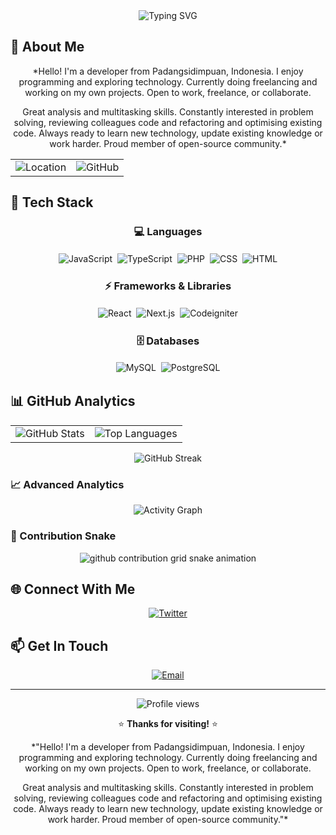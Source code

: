 <div align="center">

<img src="https://readme-typing-svg.herokuapp.com?font=Fira+Code&size=32&duration=2800&pause=2000&color=0066cc&center=true&vCenter=true&width=600&lines=Hi!+I'm+Arie+Dalimunthe;Welcome+to+my+GitHub+profile!+🚀" alt="Typing SVG" />

</div>

## 🌟 About Me

<div align="center">

*Hello! I'm a developer from Padangsidimpuan, Indonesia. I enjoy programming and exploring technology. Currently doing freelancing and working on my own projects. Open to work, freelance, or collaborate.

Great analysis and multitasking skills. Constantly interested in problem solving, reviewing colleagues code and refactoring and optimising existing code. Always ready to learn new technology, update existing knowledge or work harder. Proud member of open-source community.*

<table>
<tr>
<td><img src="https://img.shields.io/badge/📍%20Location-Padangsidimpuan%2C%20Indonesia-0066cc" alt="Location" /></td>
<td><img src="https://img.shields.io/badge/💼%20GitHub-ariedalimunthe-b3d9ff" alt="GitHub" /></td>
</tr>
</table>

</div>

## 🚀 Tech Stack

<div align="center">

### 💻 Languages
<p>
<img src="https://img.shields.io/badge/JavaScript-0066cc" alt="JavaScript" style="margin: 2px;" />
<img src="https://img.shields.io/badge/TypeScript-0066cc" alt="TypeScript" style="margin: 2px;" />
<img src="https://img.shields.io/badge/PHP-0066cc" alt="PHP" style="margin: 2px;" />
<img src="https://img.shields.io/badge/CSS-0066cc" alt="CSS" style="margin: 2px;" />
<img src="https://img.shields.io/badge/HTML-0066cc" alt="HTML" style="margin: 2px;" />
</p>

### ⚡ Frameworks & Libraries
<p>
<img src="https://img.shields.io/badge/React-4da6ff" alt="React" style="margin: 2px;" />
<img src="https://img.shields.io/badge/Next.js-4da6ff" alt="Next.js" style="margin: 2px;" />
<img src="https://img.shields.io/badge/Codeigniter-4da6ff" alt="Codeigniter" style="margin: 2px;" />
</p>

### 🗄️ Databases
<p>
<img src="https://img.shields.io/badge/MySQL-b3d9ff" alt="MySQL" style="margin: 2px;" />
<img src="https://img.shields.io/badge/PostgreSQL-b3d9ff" alt="PostgreSQL" style="margin: 2px;" />
</p>

</div>

## 📊 GitHub Analytics

<div align="center">

<table>
<tr>
<td>

<img src="https://github-readme-stats.vercel.app/api?username=ariedalimunthe&show_icons=true&theme=dark&hide_border=true&count_private=true&include_all_commits=true&title_color=0066cc&icon_color=4da6ff&text_color=ffffff&bg_color=0d1117" alt="GitHub Stats" />

</td>
<td>

<img src="https://github-readme-stats.vercel.app/api/top-langs/?username=ariedalimunthe&theme=dark&hide_border=true&layout=compact&title_color=0066cc&text_color=ffffff&bg_color=0d1117" alt="Top Languages" />

</td>
</tr>
</table>

<img src="https://github-readme-streak-stats.herokuapp.com/?user=ariedalimunthe&theme=dark&hide_border=true&stroke=0066cc&ring=4da6ff&fire=b3d9ff&currStreakLabel=0066cc" alt="GitHub Streak" />

</div>

### 📈 Advanced Analytics

<div align="center">

<img src="https://github-readme-activity-graph.vercel.app/graph?username=ariedalimunthe&theme=github-compact&hide_border=true&bg_color=0d1117&color=0066cc&line=4da6ff&point=b3d9ff" alt="Activity Graph" />

</div>

### 🐍 Contribution Snake

<div align="center">

<picture>
  <source media="(prefers-color-scheme: dark)" srcset="https://raw.githubusercontent.com/ariedalimunthe/ariedalimunthe/output/github-contribution-grid-snake-dark.svg">
  <source media="(prefers-color-scheme: light)" srcset="https://raw.githubusercontent.com/ariedalimunthe/ariedalimunthe/output/github-contribution-grid-snake.svg">
  <img alt="github contribution grid snake animation" src="https://raw.githubusercontent.com/ariedalimunthe/ariedalimunthe/output/github-contribution-grid-snake.svg">
</picture>

</div>

## 🌐 Connect With Me

<div align="center">

<a href="https://twitter.com/ariedalimunthe">
  <img src="https://img.shields.io/badge/Twitter-1DA1F2?style=for-the-badge&logo=twitter&logoColor=white" alt="Twitter" />
</a>


</div>

## 📫 Get In Touch

<div align="center">

<a href="mailto:aridalimunthe11@gmail.com">
  <img src="https://img.shields.io/badge/Email-0066cc" alt="Email" />
</a>


</div>

---

<div align="center">

<img src="https://komarev.com/ghpvc/?username=ariedalimunthe&color=blue&style=flat-square&label=Profile+Views" alt="Profile views" />

⭐️ **Thanks for visiting!** ⭐️

*"Hello! I'm a developer from Padangsidimpuan, Indonesia. I enjoy programming and exploring technology. Currently doing freelancing and working on my own projects. Open to work, freelance, or collaborate.

Great analysis and multitasking skills. Constantly interested in problem solving, reviewing colleagues code and refactoring and optimising existing code. Always ready to learn new technology, update existing knowledge or work harder. Proud member of open-source community."*

</div>
